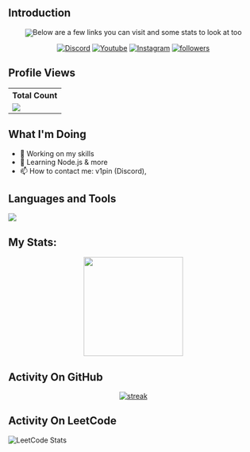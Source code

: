 ## Introduction
<p align="center">
<img align="center" src="https://readme-typing-svg.demolab.com?font=Fira+Code&pause=1000&color=F7EE25&random=false&width=300&lines=      Hey%2C+Loading.... /></a>
</p>

<h5 align="center">Below are a few links you can visit and some stats to look at too</h5>

<p align="center">
  <a href="https://discord.gg/VsTXPdqZe6"><img alt="Discord" title="Discord" src="https://img.shields.io/badge/-Discord-7289DA?style=for-the-badge&logo=discord&logoColor=white"/></a>
  <a href="https://www.youtube.com/@solved.youtube"><img alt="Youtube" title="Youtube" src="https://img.shields.io/badge/-Youtube-FF0000?style=for-the-badge&logo=youtube&logoColor=white"/></a>
  <a href="https://www.instagram.com/vv1pin/"><img alt="Instagram" title="Instagram" src="https://img.shields.io/badge/Instagram-E4405F?style=for-the-badge&logo=instagram&logoColor=white"/></a>
   <a href="https://github.com/v1pinx"><img alt="followers" title="Follow me on Github" src="https://img.shields.io/github/followers/thinkright20?color=236ad3&style=for-the-badge&logo=github&label=Follow"/></a>
 </p>
 
## Profile Views


  <table>
    <tr>
      <!-- <th>Profile Views</th> -->
      <th>Total Count</th>
    </tr>
    <tr>
      <!-- Profile Views -->
      <td>
         <a href="https://github.com/v1pinx"> <img src="https://komarev.com/ghpvc/?username=v1pinx&style=for-the-badge&color=brightgreen"> </a>
      </td>
    </tr>
  </table>

## What I'm Doing

- 🔭 Working on my skills
- 🌱 Learning Node.js & more
- 📫 How to contact me: v1pin (Discord), 

## Languages and Tools

<p align="left"> <a href="https://github.com/v1pinx"><img src="https://skillicons.dev/icons?i=c,cpp,css,discord,express,git,github,gmail,html,instagram,java,javascript,kali,linkedin,linux,mongodb,nodejs,postman,python,replit,vscode,windows,vite,firebase,typescript"> </a> </p>

## My Stats:
<p align="center">
<img height="200px" src="https://github-readme-stats.vercel.app/api?username=v1pinx&hide_border=true&show_icons=true&count_private=true&theme=gruvbox&bg_color=151515">
</p>

## Activity On GitHub

<p align="center">
  <a href="https://github.com/v1pinx">      
<img title="stats" alt="streak" src="https://github-readme-streak-stats.herokuapp.com/?user=v1pinx&theme=dark&hide_border=true&stroke=f53b3b"/>
</a> 
</p>

## Activity On LeetCode

![LeetCode Stats](https://leetcard.jacoblin.cool/v1pin?theme=dark&font=Gilda%20Display&ext=heatmap)
<!-- ## Top Respositorys -->
  <!-- <p align="left">
     <a href="https://github.com/v1pinx/miniGame"><img width="278" src="https://denvercoder1-github-readme-stats.vercel.app/api/pin/?username=thinkright20&repo=Profile-Badges&theme=react&bg_color=1F222E&title_color=F8D866&hide_border=true&icon_color=F8D866&show_icons=false" alt="github-readme-streak-stats"></a>
  </p> -->
